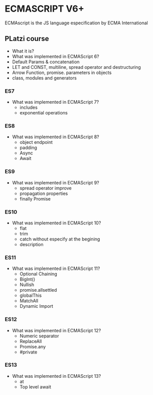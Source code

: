 # ECMASCRIPT V6+
ECMAscript is the JS language especification by ECMA International

## PLatzi course 
- What it is?
- What was implemented in ECMAScript 6?
- Default Params & concatenation
- LET and CONST, multiline, spread operator and destructuring
- Arrow Function, promise. parameters in objects
- class, modules and generators
### ES7
- What was implemented in ECMAScript 7?
    - includes
    - exponential operations 
### ES8
- What was implemented in ECMAScript 8?
    - object endpoint
    - padding 
    - Async
    - Await 
### ES9 
- What was implemented in ECMAScript 9?
    - spread operator improve
    - propagation properties
    - finally Promise
### ES10
- What was implemented in ECMAScript 10?
    - flat
    - trim
    - catch without especify at the begining 
    - description 

### ES11
- What was implemented in ECMAScript 11?
    - Optional Chaining
    - BigInt()
    - Nullish 
    - promise.allsettled
    - globalThis
    - MatchAll
    - Dynamic Import

### ES12
- What was implemented in ECMAScript 12?
    - Numeric separator 
    - ReplaceAll
    - Promise.any
    - #private

### ES13
- What was implemented in ECMAScript 13?
    - at 
    - Top level await


